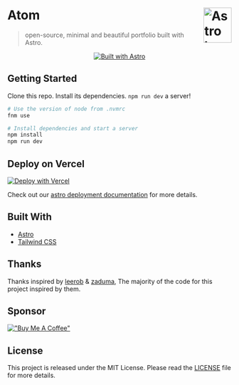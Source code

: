 # Atom <picture><source media="(prefers-color-scheme: dark)" srcset="https://astro.build/assets/press/astro-icon-light.png"><source media="(prefers-color-scheme: light)" srcset="https://astro.build/assets/press/astro-icon-dark.png"><img align="right" valign="center" height="79" width="63" src="https://astro.build/assets/press/astro-icon-dark.png" alt="Astro logo" /></picture>

> open-source, minimal and beautiful portfolio built with Astro.

<div align="center">
  
[![Built with Astro](https://astro.badg.es/v2/built-with-astro/small.svg)](https://astro.build)
</div>

## Getting Started

Clone this repo. Install its dependencies. `npm run dev` a server!

```sh
# Use the version of node from .nvmrc
fnm use

# Install dependencies and start a server
npm install
npm run dev
```

## Deploy on Vercel

[![Deploy with Vercel](https://vercel.com/button)](https://vercel.com/new/clone?repository-url=https%3A%2F%2Fgithub.com%2Fgodruoyi%2Fgblog%2Ftree%2Fgblog-template&project-name=gblog&repository-name=my-gblog&demo-title=%E8%BF%9E%E6%B3%A2%E7%9A%84%E9%97%B2%E8%B0%88%E6%9D%82%E9%B1%BC&demo-description=Godruoyi's%20private%20blog&demo-url=https%3A%2F%2Fgodruoyi.com)

Check out our [astro deployment documentation](https://nextjs.org/docs/deployment) for more details.

## Built With

- [Astro](https://astro.build)
- [Tailwind CSS](https://tailwindcss.com/)

## Thanks

Thanks inspired by [leerob](https://github.com/hasparus/leerob) & [zaduma](https://github.com/hasparus/zaduma), The majority of the code for this project inspired by them.

## Sponsor

[!["Buy Me A Coffee"](https://www.buymeacoffee.com/assets/img/custom_images/yellow_img.png)](https://www.buymeacoffee.com/andikaleonardo)

## License

This project is released under the MIT License. Please read the [LICENSE](https://github.com/godruoyi/gblog/blob/astro/LICENSE) file for more details.
